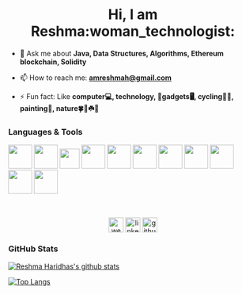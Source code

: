 <h1 align="center">Hi, I am Reshma:woman_technologist:</h1>

- 💬 Ask me about **Java, Data Structures, Algorithms, Ethereum blockchain, Solidity**

- 📫 How to reach me: **amreshmah@gmail.com**

- ⚡ Fun fact: Like **computer:computer:, technology, :iphone:gadgets:desktop_computer:, cycling:biking_woman:, painting:art:, nature:four_leaf_clover::blossom::shamrock::tulip:**

<h3>Languages & Tools</h3>
<p align="left">
  <img src="https://img.icons8.com/color/48/000000/java-coffee-cup-logo.png" height="48" width="48" />
  <img src="https://img.icons8.com/color/48/000000/firebase.png" height="48" width="48" />
  <img src="https://upload.wikimedia.org/wikipedia/commons/thumb/9/98/Solidity_logo.svg/600px-Solidity_logo.svg.png" height="40" width="40" />
  <img src="https://img.icons8.com/color/48/000000/ethereum.png" height="48" width="48" />
  <img src="https://www.php.net/images/logos/new-php-logo.svg" height="48" width="48"/>
  <img src="https://www.mysql.com/common/logos/powered-by-mysql-167x86.png" height="48" width="48" />
  <img src="https://img.icons8.com/color/48/000000/android-os.png" height="48" width="48" />
  <img src="https://img.icons8.com/color/48/000000/visual-studio-code-2019.png" height="48" width="48" />
  <img src="https://img.icons8.com/color/48/000000/html-5.png" height="48" width="48" />
  <img src="https://img.icons8.com/color/48/000000/css3.png" height="48" width="48" />
  <img src="https://img.icons8.com/color/48/000000/javascript.png" height="48" width="48" />
</p>
<br> 
<p align="center">
  <a href="http://reshma-haridhas.000webhostapp.com/" target="blank"><img align="center" src="https://img.icons8.com/color/48/000000/domain--v1.png" alt="website" height="30" width="30" /></a>
  <a href="https://www.linkedin.com/in/reshmaharidhas/" target="blank"><img align="center" src="https://img.icons8.com/color/48/000000/linkedin.png" alt="linkedin_logo" height="30" width="30" /></a>
  <a href="https://github.com/reshmaharidhas" target="blank"><img align="center" src="https://img.icons8.com/material-outlined/24/000000/github.png" alt="github_logo" height="30" width="30"/></a>
</p>

### GitHub Stats
[![Reshma Haridhas's github stats](https://github-readme-stats.vercel.app/api?username=reshmaharidhas&hide=prs,contribs&show_icons=true&theme=radical)](https://github.com/reshmaharidhas/github-readme-stats)

[![Top Langs](https://github-readme-stats.vercel.app/api/top-langs/?username=reshmaharidhas&layout=compact&theme=radical)](https://github.com/reshmaharidhas/github-readme-stats)

<!--
**reshmaharidhas/reshmaharidhas** is a ✨ _special_ ✨ repository because its `README.md` (this file) appears on your GitHub profile.

Here are some ideas to get you started:

- 🔭 I’m currently working on ...
- 🌱 I’m currently learning ...
- 👯 I’m looking to collaborate on ...
- 🤔 I’m looking for help with ...
- 💬 Ask me about ...
- 📫 How to reach me: ...
- 😄 Pronouns: ...
- ⚡ Fun fact: ...
-->

